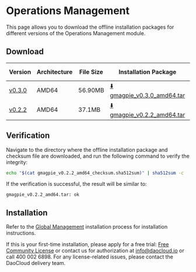 # Operations Management

This page allows you to download the offline installation packages for different versions of the Operations Management module.

## Download

| Version                                              | Architecture | File Size | Installation Package                                                                                          | Checksum File                                                                                                | Last Updated |
| ---------------------------------------------------- | ------------ | --------- | ------------------------------------------------------------------------------------------------------------- | ------------------------------------------------------------------------------------------------------------ | ------------ |
| [v0.3.0](../../dce/dce-rn/230630.md)       | AMD64        | 56.90MB   | [:arrow_down: gmagpie_v0.3.0_amd64.tar](https://qiniu-download-public.daocloud.io/DaoCloud_Enterprise/gmagpie_v0.3.0_amd64.tar)         | [:arrow_down: gmagpie_v0.3.0_amd64_checksum.sha512sum](https://qiniu-download-public.daocloud.io/DaoCloud_Enterprise/gmagpie_v0.3.0_amd64_checksum.sha512sum)           | 2023-06-28   |
| [v0.2.2](../../ghippo/user-guide/report-billing/index.md) | AMD64        | 37.1MB    | [:arrow_down: gmagpie_v0.2.2_amd64.tar](https://qiniu-download-public.daocloud.io/DaoCloud_Enterprise/gmagpie_v0.2.2_amd64.tar)           | [:arrow_down: gmagpie_v0.2.2_amd64_checksum.sha512sum](https://qiniu-download-public.daocloud.io/DaoCloud_Enterprise/gmagpie_v0.2.2_amd64_checksum.sha512sum)          | 2023-5-30    |

## Verification

Navigate to the directory where the offline installation package and checksum file are downloaded, and run the following command to verify the integrity:

```sh
echo "$(cat gmagpie_v0.2.2_amd64_checksum.sha512sum)" | sha512sum -c
```

If the verification is successful, the result will be similar to:

```none
gmagpie_v0.2.2_amd64.tar: ok
```

## Installation

Refer to the [Global Management](../../ghippo/install/offline-install.md) installation process for installation instructions.

If this is your first-time installation, please apply for a free trial: [Free Community License](../../dce/license0.md) or contact us for authorization at info@daocloud.io or call 400 002 6898.
For any license-related issues, please contact the DaoCloud delivery team.
